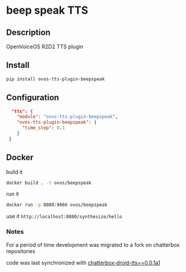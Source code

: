 # beep speak TTS

## Description

OpenVoiceOS R2D2 TTS plugin 

## Install

```bash
pip install ovos-tts-plugin-beepspeak
```

## Configuration


```json
  "tts": {
    "module": "ovos-tts-plugin-beepspeak",
    "ovos-tts-plugin-beepspeak": {
      "time_step": 0.1
    }
 }
```


## Docker

build it
```bash
docker build . -t ovos/beepspeak
```

run it
```bash
docker run -p 8080:9666 ovos/beepspeak
```

use it `http://localhost:8080/synthesize/hello`


### Notes

For a period of time development was migrated to a fork on chatterbox repositories

code was last synchronized with [chatterbox-droid-tts==0.0.1a1](https://pypi.org/project/chatterbox-droid-tts/0.0.1a1)
